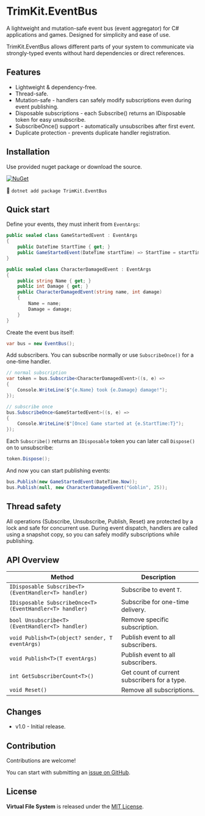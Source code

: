 # TrimKit.EventBus

A lightweight and mutation-safe event bus (event aggregator) for C# applications and games. Designed for simplicity and ease of use.

TrimKit.EventBus allows different parts of your system to communicate via strongly-typed events without hard dependencies or direct references.

## Features
 - Lightweight & dependency-free.
 - Thread-safe.
 - Mutation-safe - handlers can safely modify subscriptions even during event publishing.
 - Disposable subscriptions - each Subscribe() returns an IDisposable token for easy unsubscribe.
 - SubscribeOnce() support - automatically unsubscribes after first event.
 - Duplicate protection - prevents duplicate handler registration.

## Installation
Use provided nuget package or download the source.

[![NuGet](https://img.shields.io/nuget/v/TrimKit.EventBus.svg?style=for-the-badge)](https://www.nuget.org/packages/TrimKit.EventBus)

:wrench: `dotnet add package TrimKit.EventBus`

## Quick start

Define your events, they must inherit from ``EventArgs``:
```cs
public sealed class GameStartedEvent : EventArgs
{
    public DateTime StartTime { get; }
    public GameStartedEvent(DateTime startTime) => StartTime = startTime;
}

public sealed class CharacterDamagedEvent : EventArgs
{
    public string Name { get; }
    public int Damage { get; }
    public CharacterDamagedEvent(string name, int damage)
    {
        Name = name;
        Damage = damage;
    }
}
```

Create the event bus itself:
```cs
var bus = new EventBus();
```

Add subscribers. You can subscribe normally or use ``SubscribeOnce()`` for a one-time handler.
```cs
// normal subscription
var token = bus.Subscribe<CharacterDamagedEvent>((s, e) =>
{
    Console.WriteLine($"{e.Name} took {e.Damage} damage!");
});

// subscribe once
bus.SubscribeOnce<GameStartedEvent>((s, e) =>
{
    Console.WriteLine($"[Once] Game started at {e.StartTime:T}");
});
```

Each ``Subscribe()`` returns an ``IDisposable`` token you can later call ``Dispose()`` on to unsubscribe:
```cs
token.Dispose();
```

And now you can start publishing events:
```cs
bus.Publish(new GameStartedEvent(DateTime.Now));
bus.Publish(null, new CharacterDamagedEvent("Goblin", 25));
```

## Thread safety
All operations (Subscribe, Unsubscribe, Publish, Reset) are protected by a lock and safe for concurrent use.
During event dispatch, handlers are called using a snapshot copy, so you can safely modify subscriptions while publishing.

## API Overview
| Method                                                  | Description                                  |
| ------------------------------------------------------- | -------------------------------------------- |
| `IDisposable Subscribe<T>(EventHandler<T> handler)`     | Subscribe to event `T`.                      |
| `IDisposable SubscribeOnce<T>(EventHandler<T> handler)` | Subscribe for one-time delivery.             |
| `bool Unsubscribe<T>(EventHandler<T> handler)`          | Remove specific subscription.                |
| `void Publish<T>(object? sender, T eventArgs)`          | Publish event to all subscribers.            |
| `void Publish<T>(T eventArgs)`                          | Publish event to all subscribers.            |
| `int GetSubscriberCount<T>()`                           | Get count of current subscribers for a type. |
| `void Reset()`                                          | Remove all subscriptions.                    |

## Changes
 - v1.0 - Initial release.

## Contribution
Contributions are welcome!

You can start with submitting an [issue on GitHub](https://github.com/Lurler/TrimKit.EventBus/issues).

## License
**Virtual File System** is released under the [MIT License](../master/LICENSE).